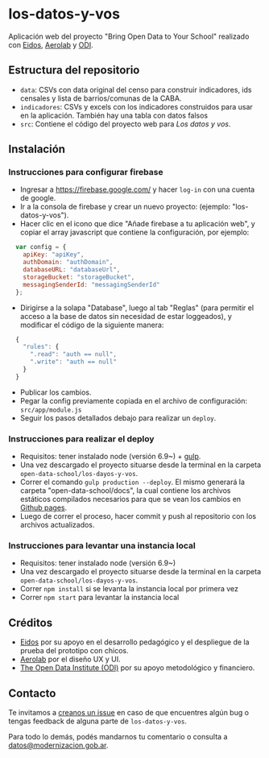 # los-datos-y-vos

Aplicación web del proyecto "Bring Open Data to Your School" realizado con [Eidos](http://www.aeidos.com.ar/), [Aerolab](https://aerolab.co/) y [ODI](https://theodi.org/).

## Estructura del repositorio

* `data`: CSVs con data original del censo para construir indicadores, ids censales y lista de barrios/comunas de la CABA.
* `indicadores`: CSVs y excels con los indicadores construidos para usar en la aplicación. También hay una tabla con datos falsos
* `src`: Contiene el código del proyecto web para _Los datos y vos_.

## Instalación

### Instrucciones para configurar firebase

* Ingresar a https://firebase.google.com/ y hacer `log-in` con una cuenta de google.
* Ir a la consola de firebase y crear un nuevo proyecto: (ejemplo: "los-datos-y-vos").
* Hacer clic en el icono que dice "Añade firebase a tu aplicación web", y copiar el array javascript que contiene la configuración, por ejemplo:
```javascript
  var config = {
    apiKey: "apiKey",
    authDomain: "authDomain",
    databaseURL: "databaseUrl",
    storageBucket: "storageBucket",
    messagingSenderId: "messagingSenderId"
  };
```
* Dirigirse a la solapa "Database", luego al tab "Reglas" (para permitir el acceso a la base de datos sin necesidad de estar loggeados), y modificar el código de la siguiente manera:

```javascript
  {
    "rules": {
      ".read": "auth == null",
      ".write": "auth == null"
    }
  }
```

* Publicar los cambios.
* Pegar la config previamente copiada en el archivo de configuración: `src/app/module.js`
* Seguir los pasos detallados debajo para realizar un `deploy`.

### Instrucciones para realizar el deploy

* Requisitos: tener instalado node (versión 6.9~) + [gulp](http://gulpjs.com/).
* Una vez descargado el proyecto situarse desde la terminal en la carpeta `open-data-school/los-dayos-y-vos`.
* Correr el comando `gulp production --deploy`. El mismo generará la carpeta "open-data-school/docs", la cual contiene los archivos estáticos compilados necesarios para que se vean los cambios en [Github pages](https://pages.github.com/).
* Luego de correr el proceso, hacer commit y push al repositorio con los archivos actualizados.

### Instrucciones para levantar una instancia local

* Requisitos: tener instalado node (versión 6.9~)
* Una vez descargado el proyecto situarse desde la terminal en la carpeta `open-data-school/los-dayos-y-vos`.
* Correr `npm install` si se levanta la instancia local por primera vez
* Correr `npm start` para levantar la instancia local

## Créditos

* [Eidos](http://www.aeidos.com.ar/) por su apoyo en el desarrollo pedagógico y el despliegue de la prueba del prototipo con chicos.
* [Aerolab](https://aerolab.co/) por el diseño UX y UI.
* [The Open Data Institute (ODI)](https://theodi.org/) por su apoyo metodológico y financiero.

## Contacto

Te invitamos a [creanos un issue](https://github.com/datosgobar/los-datos-y-vos/issues/new?title=Encontre%20un%20bug%20en%20los-datos-y-vos) en caso de que encuentres algún bug o tengas feedback de alguna parte de `los-datos-y-vos`.

Para todo lo demás, podés mandarnos tu comentario o consulta a [datos@modernizacion.gob.ar](mailto:datos@modernizacion.gob.ar).
